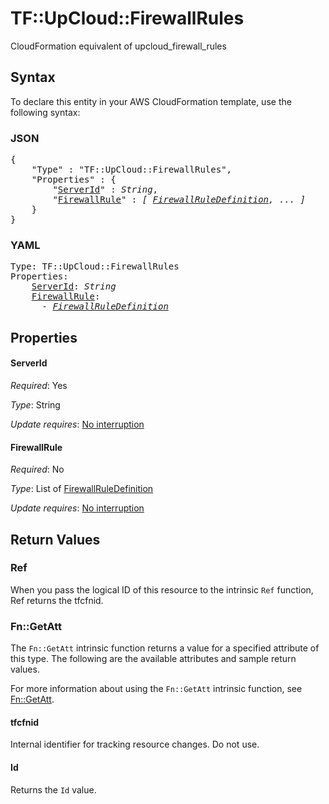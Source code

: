 # TF::UpCloud::FirewallRules

CloudFormation equivalent of upcloud_firewall_rules

## Syntax

To declare this entity in your AWS CloudFormation template, use the following syntax:

### JSON

<pre>
{
    "Type" : "TF::UpCloud::FirewallRules",
    "Properties" : {
        "<a href="#serverid" title="ServerId">ServerId</a>" : <i>String</i>,
        "<a href="#firewallrule" title="FirewallRule">FirewallRule</a>" : <i>[ <a href="firewallruledefinition.md">FirewallRuleDefinition</a>, ... ]</i>
    }
}
</pre>

### YAML

<pre>
Type: TF::UpCloud::FirewallRules
Properties:
    <a href="#serverid" title="ServerId">ServerId</a>: <i>String</i>
    <a href="#firewallrule" title="FirewallRule">FirewallRule</a>: <i>
      - <a href="firewallruledefinition.md">FirewallRuleDefinition</a></i>
</pre>

## Properties

#### ServerId

_Required_: Yes

_Type_: String

_Update requires_: [No interruption](https://docs.aws.amazon.com/AWSCloudFormation/latest/UserGuide/using-cfn-updating-stacks-update-behaviors.html#update-no-interrupt)

#### FirewallRule

_Required_: No

_Type_: List of <a href="firewallruledefinition.md">FirewallRuleDefinition</a>

_Update requires_: [No interruption](https://docs.aws.amazon.com/AWSCloudFormation/latest/UserGuide/using-cfn-updating-stacks-update-behaviors.html#update-no-interrupt)

## Return Values

### Ref

When you pass the logical ID of this resource to the intrinsic `Ref` function, Ref returns the tfcfnid.

### Fn::GetAtt

The `Fn::GetAtt` intrinsic function returns a value for a specified attribute of this type. The following are the available attributes and sample return values.

For more information about using the `Fn::GetAtt` intrinsic function, see [Fn::GetAtt](https://docs.aws.amazon.com/AWSCloudFormation/latest/UserGuide/intrinsic-function-reference-getatt.html).

#### tfcfnid

Internal identifier for tracking resource changes. Do not use.

#### Id

Returns the <code>Id</code> value.

